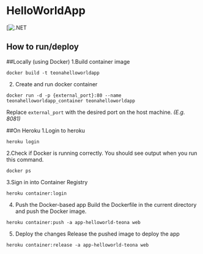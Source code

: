 # HelloWorldApp
[![.NET](https://github.com/Teona09/Principal-Backend/actions/workflows/dotnet.yml)
## How to run/deploy
##Locally (using Docker)
1.Build container image
```
docker build -t teonahelloworldapp
```
2. Create and run docker container
```
docker run -d -p {external_port}:80 --name teonahelloworldapp_container teonahelloworldapp
```
Replace `external_port` with the desired port on the host machine. *(E.g. 8081)*

##On Heroku
1.Login to heroku
```
heroku login
```
2.Check if Docker is running correctly. You should see output when you run this command.
```
docker ps
```
3.Sign in into Container Registry
```
heroku container:login
```
4. Push the Docker-based app
Build the Dockerfile in the current directory and push the Docker image.
```
heroku container:push -a app-helloworld-teona web
```
5. Deploy the changes
Release the pushed image to deploy the app
```
heroku container:release -a app-helloworld-teona web
```
